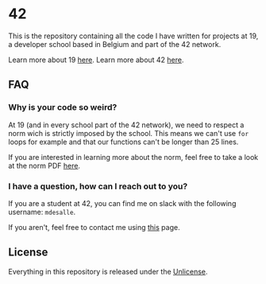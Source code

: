 # 42
This is the repository containing all the code I have written for projects at 19, a developer school based in Belgium and part of the 42 network.

Learn more about 19 [here](https://s19.be).
Learn more about 42 [here](https://www.42.fr/en/).

## FAQ
### Why is your code so weird?
At 19 (and in every school part of the 42 network), we need to respect a norm wich is strictly imposed by the school. This means we can't use ```for``` loops for example and that our functions can't be longer than 25 lines.

If you are interested in learning more about the norm, feel free to take a look at the norm PDF [here](https://github.com/maxdesalle/42/blob/main/en.norm.pdf).

### I have a question, how can I reach out to you?
If you are a student at 42, you can find me on slack with the following username: ```mdesalle```.

If you aren't, feel free to contact me using [this](https://maxdesalle.com/contact/) page.

## License
Everything in this repository is released under the [Unlicense](https://github.com/maxdesalle/42/blob/main/LICENSE).
